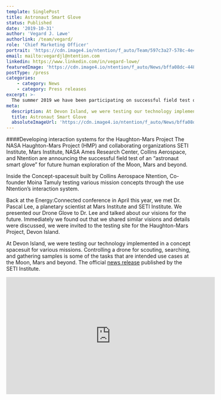 ```yaml
---
template: SinglePost
title: Astronaut Smart Glove
status: Published
date: '2019-10-31'
author: 'Vegard J. Løwe'
authorlink: /team/vegard/
role: 'Chief Marketing Officer'
portrait: 'https://cdn.image4.io/ntention/f_auto/Team/597c3a27-578c-4e4b-aa78-035422728ca9.Jpeg'
email: mailto:vegardjl@ntention.com
linkedin: https://www.linkedin.com/in/vegard-lowe/
featuredImage: 'https://cdn.image4.io/ntention/f_auto/News/bffa08dc-448f-437e-90b2-43abdeb05e94.Jpeg'
postType: /press
categories:
    - category: News
    - category: Press releases
excerpt: >-
  The summer 2019 we have been participating on successful field test of an “astronaut smart glove” for future human exploration of the Moon, Mars and beyond.
meta:
  description: At Devon Island, we were testing our technology implemented in a concept spacesuit for various missions. Controlling a drone for scouting, searching, and gathering samples is some of the tasks that are intended use cases at the Moon, Mars and beyond.
  title: Astronaut Smart Glove
  absoluteImageUrl: 'https://cdn.image4.io/ntention/f_auto/News/bffa08dc-448f-437e-90b2-43abdeb05e94.Jpeg'
---
```

####Developing interaction systems for the Haughton-Mars Project
The NASA Haughton-Mars Project (HMP) and collaborating organizations SETI Institute, Mars Institute, NASA Ames Research Center, Collins Aerospace, and Ntention are announcing the successful field test of an “astronaut smart glove” for future human exploration of the Moon, Mars and beyond.

Inside the Concept-spacesuit built by Collins Aerospace Ntention, Co-founder Moina Tamuly testing various mission concepts through the use Ntention’s interaction system.

Back at the Energy:Connected conference in April this year, we met Dr. Pascal Lee, a planetary scientist at Mars Institute and SETI Institute. We presented our Drone Glove to Dr. Lee and talked about our visions for the future. Immediately we found out that we shared similar visions and details were discussed, we were invited to the testing site for the Haughton-Mars Project, Devon Island.

At Devon Island, we were testing our technology implemented in a concept spacesuit for various missions. Controlling a drone for scouting, searching, and gathering samples is some of the tasks that are intended use cases at the Moon, Mars and beyond. The official [news release](https://www.seti.org/press-release/astronaut-smart-glove-explore-moon-mars-and-beyond) published by the SETI Institute.

<iframe width="560" height="315" src="https://www.youtube.com/embed/BcFSFQUmmkw" frameborder="0" allow="accelerometer; autoplay; encrypted-media; gyroscope; picture-in-picture" allowfullscreen></iframe>
